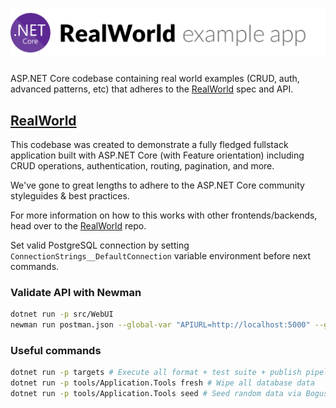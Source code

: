 # ![RealWorld Example App](logo.png)

ASP.NET Core codebase containing real world examples (CRUD, auth, advanced patterns, etc) that adheres to the [RealWorld](https://github.com/gothinkster/realworld-example-apps) spec and API.

## [RealWorld](https://github.com/gothinkster/realworld)

This codebase was created to demonstrate a fully fledged fullstack application built with ASP.NET Core (with Feature orientation) including CRUD operations, authentication, routing, pagination, and more.

We've gone to great lengths to adhere to the ASP.NET Core community styleguides & best practices.

For more information on how to this works with other frontends/backends, head over to the [RealWorld](https://github.com/gothinkster/realworld) repo.

Set valid PostgreSQL connection by setting `ConnectionStrings__DefaultConnection` variable environment before next commands.

### Validate API with Newman

```sh
dotnet run -p src/WebUI
newman run postman.json --global-var "APIURL=http://localhost:5000" --global-var="USERNAME=johndoe" --global-var="EMAIL=john.doe@example.com" --global-var="PASSWORD=password"
```

### Useful commands

```sh
dotnet run -p targets # Execute all format + test suite + publish pipeline
dotnet run -p tools/Application.Tools fresh # Wipe all database data
dotnet run -p tools/Application.Tools seed # Seed random data via Bogus
```

